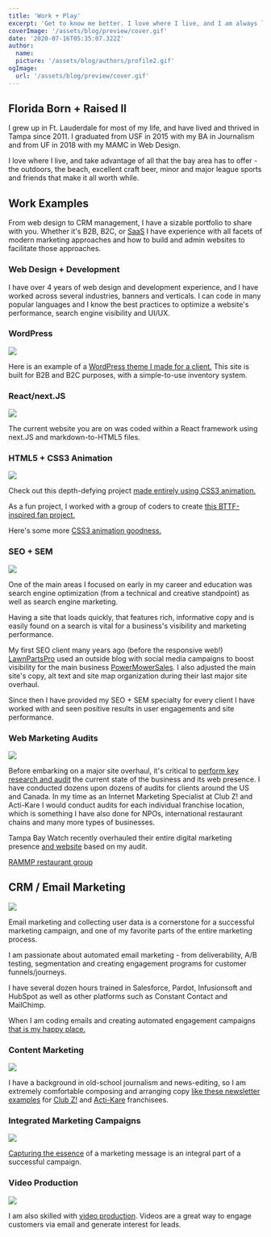 ```yaml
---
title: 'Work + Play'
excerpt: 'Get to know me better. I love where I live, and I am always looking to share as much as I can about my life with the people around me.'
coverImage: '/assets/blog/preview/cover.gif'
date: '2020-07-16T05:35:07.322Z'
author:
  name:
  picture: '/assets/blog/authors/profile2.gif'
ogImage:
  url: '/assets/blog/preview/cover.gif'
---
```


## Florida Born + Raised II

I grew up in Ft. Lauderdale for most of my life, and have lived and thrived in Tampa since 2011. I graduated from USF in 2015 with my BA in Journalism and from UF in 2018 with my MAMC in Web Design.

I love where I live, and take advantage of all that the bay area has to offer - the outdoors, the beach, excellent craft beer, minor and major league sports and friends that make it all worth while.

## Work Examples

From web design to CRM management, I have a sizable portfolio to share with you. Whether it's B2B, B2C, or <a class="hover:underline text-blue-600" href=" https://www.vantagepointsoftware.com/">SaaS</a> I have experience with all facets of modern marketing approaches and how to build and admin websites to facilitate those approaches.

### Web Design + Development

I have over 4 years of web design and development experience, and I have worked across several industries, banners and verticals. I can code in many popular languages and I know the best practices to optimize a website's performance, search engine visibility and UI/UX.

### WordPress

<div class="px-4 py-2 m-2"><img class="m:auto" src="/assets/blog/preview/web-design-tcb.gif" /></div>

Here is an example of a <a class="hover:underline text-blue-600" href="http://ryanjblack.xyz/wp-template/">WordPress theme I made for a client.</a> This site is built for B2B and B2C purposes, with a simple-to-use inventory system.

### React/next.JS

<div class="px-4 py-2 m-2"><img class="m:auto" src="/assets/blog/preview/react-md.PNG" /></div>

The current website you are on was coded within a React framework using next.JS and markdown-to-HTML5 files.

### HTML5 + CSS3 Animation

<div class="px-4 py-2 m-2"><img class="m:auto" src="/assets/blog/preview/HTML5-CSS3.gif" /></div>

Check out this depth-defying project <a class="hover:underline text-blue-600" href="http://ryanjblack.xyz/p3_black_ryan/">made entirely using CSS3 animation.</a>

As a fun project, I worked with a group of coders to create <a class="hover:underline text-blue-600" href="http://ryanjblack.xyz/outtatime/">this BTTF-inspired fan project.</a>

Here's some more <a class="hover:underline text-blue-600" href="http://ryanjblack.xyz/hw4_black_ryan/">CSS3 animation goodness.</a>

### SEO + SEM

<div class="px-4 py-2 m-2"><img class="m:auto" src="/assets/blog/preview/lawnparts-seo.gif" /></div>

One of the main areas I focused on early in my career and education was search engine optimization (from a technical and creative standpoint) as well as search engine marketing.

Having a site that loads quickly, that features rich, informative copy and is easily found on a search is vital for a business's visibility and marketing performance.

My first SEO client many years ago (before the responsive web!) <a class="hover:underline text-blue-600" href="http://lawnpartspro.com/">LawnPartsPro</a> used an outside blog with social media campaigns to boost visibility for the main business <a class="hover:underline text-blue-600" href="https://powermowersales.com/">PowerMowerSales</a>. I also adjusted the main site's copy, alt text and site map organization during their last major site overhaul.

Since then I have provided my SEO + SEM specialty for every client I have worked with and seen positive results in user engagements and site performance.

### Web Marketing Audits

<div class="px-4 py-2 m-2"><img class="m:auto" src="/assets/blog/preview/audits-rebrands-seo.png" /></div>

Before embarking on a major site overhaul, it's critical to <a class="hover:underline text-blue-600" href="http://www.ryanjblack.xyz/wp-template/wp-content/uploads/2019/02/TampaBayWatchFinalReport2.pdf">perform key research and audit</a> the current state of the business and its web presence. I have conducted dozens upon dozens of audits for clients around the US and Canada. In my time as an Internet Marketing Specialist at Club Z! and Acti-Kare I would conduct audits for each individual franchise location, which is something I have also done for NPOs, international restaurant chains and many more types of businesses.

Tampa Bay Watch recently overhauled their entire digital marketing presence <a class="hover:underline text-blue-600" href="https://tampabaywatch.org/">and website</a> based on my audit.

<a class="hover:underline text-blue-600" href="http://www.mrmikesfranchise.ca/about/our-story/">RAMMP restaurant group</a>

## CRM / Email Marketing

<div class="px-4 py-2 m-2"><img class="m:auto" src="/assets/blog/preview/crm-pardot.gif" /></div>

Email marketing and collecting user data is a cornerstone for a successful marketing campaign, and one of my favorite parts of the entire marketing process.

I am passionate about automated email marketing - from deliverability, A/B testing, segmentation and creating engagement programs for customer funnels/journeys.

I have several dozen hours trained in Salesforce, Pardot, Infusionsoft and HubSpot as well as other platforms such as Constant Contact and MailChimp.  

When I am coding emails and creating automated engagement campaigns <a class="hover:underline text-blue-600" href="http://www.ryanjblack.xyz/wp-template/email-example-folder/">that is my happy place.</a>

### Content Marketing

<div class="px-4 py-2 m-2"><img class="m:auto" src="/assets/blog/preview/content-seo-marketing.gif" /></div>

I have a background in old-school journalism and news-editing, so I am extremely comfortable composing and arranging copy <a class="hover:underline text-blue-600" href="http://www.ryanjblack.xyz/wp-template/copywriting-email-mktg/">like these newsletter examples</a> for <a class="hover:underline text-blue-600" href="https://clubztutoring.com/">Club Z!</a> and <a class="hover:underline text-blue-600" href="https://actikare.com/">Acti-Kare</a> franchisees.

### Integrated Marketing Campaigns

<div class="px-4 py-2 m-2"><img class="m:auto" src="/assets/blog/preview/IMC-mix.gif" /></div>

<a class="hover:underline text-blue-600" href="http://www.ryanjblack.xyz/wp-template/polaris-imc/">Capturing the essence</a> of a marketing message is an integral part of a successful campaign.

### Video Production

<div class="px-4 py-2 m-2"><img class="m:auto" src="/assets/blog/preview/video-ex.png" /></div>

I am also skilled with <a class="hover:underline text-blue-600" href="https://www.youtube.com/channel/UC3tETVtxDkjpSpwOgnMgBZA">video production</a>. Videos are a great way to engage customers via email and generate interest for leads.
